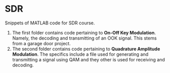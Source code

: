 # SDR
Snippets of MATLAB code for SDR course.

1. The first folder contains code pertaining to **On-Off Key Modulation**. Namely, the decoding and transmitting of an OOK signal. This stems from a garage door project.
2. The second folder contains code pertaining to **Quadrature Amplitude Modulation**. The specifics include a file used for generating and transmitting a signal using QAM and they other is used for receiving and decoding.
